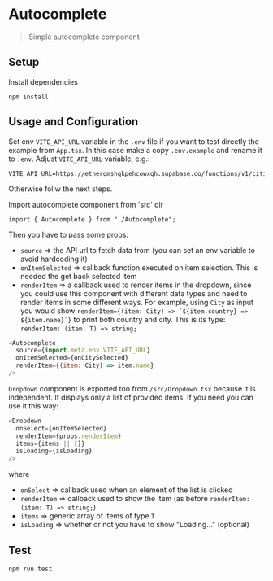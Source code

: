 # Autocomplete

> Simple autocomplete component

## Setup

Install dependencies

```
npm install
```

## Usage and Configuration

Set env `VITE_API_URL` variable in the `.env` file if you want to test directly the example from `App.tsx`.
In this case make a copy `.env.example` and rename it to `.env`. Adjust `VITE_API_URL` variable, e.g.:

```
VITE_API_URL=https://etherqmshqkpehcowxqh.supabase.co/functions/v1/cities
```

Otherwise follw the next steps.

Import autocomplete component from 'src' dir

```
import { Autocomplete } from "./Autocomplete";
```

Then you have to pass some props:

- `source` => the API url to fetch data from (you can set an env variable to avoid hardcoding it)
- `onItemSelected` => callback function executed on item selection. This is needed the get back selected item
- `renderItem` => a callback used to render items in the dropdown, since you could use this component with different data types and need to render items in some different ways. For example, using `City` as input you would show `` renderItem={(item: City) => `${item.country} => ${item.name}`} `` to print both country and city. This is its type: `renderItem: (item: T) => string;`

```js
<Autocomplete
  source={import.meta.env.VITE_API_URL}
  onItemSelected={onCitySelected}
  renderItem={(item: City) => item.name}
/>
```

`Dropdown` component is exported too from `/src/Dropdown.tsx` because it is independent. It displays only a list of provided items. If you need you can use it this way:

```js
<Dropdown
  onSelect={onItemSelected}
  renderItem={props.renderItem}
  items={items || []}
  isLoading={isLoading}
/>
```

where

- `onSelect` => callback used when an element of the list is clicked
- `renderItem` => callback used to show the item (as before `renderItem: (item: T) => string;`)
- `items` => generic array of items of type `T`
- `isLoading` => whether or not you have to show "Loading..." (optional)

## Test

```
npm run test
```
